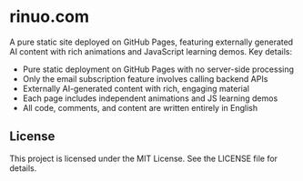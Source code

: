 # rinuo.com

A pure static site deployed on GitHub Pages, featuring externally generated AI content with rich animations and JavaScript learning demos. Key details:
- Pure static deployment on GitHub Pages with no server-side processing
- Only the email subscription feature involves calling backend APIs
- Externally AI-generated content with rich, engaging material
- Each page includes independent animations and JS learning demos
- All code, comments, and content are written entirely in English

## License
This project is licensed under the MIT License. See the LICENSE file for details.